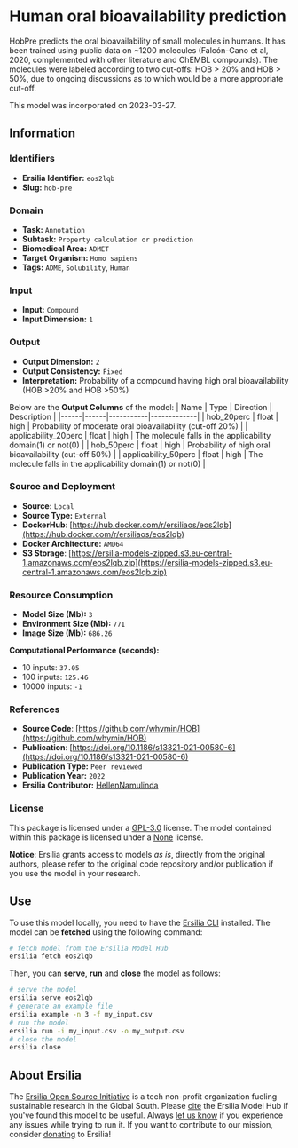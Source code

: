 # Human oral bioavailability prediction

HobPre predicts the oral bioavailability of small molecules in humans. It has been trained using public data on ~1200 molecules (Falcón-Cano et al, 2020, complemented with other literature and ChEMBL compounds). The molecules were labeled according to two cut-offs: HOB > 20% and HOB > 50%, due to ongoing discussions as to which would be a more appropriate cut-off.

This model was incorporated on 2023-03-27.

## Information
### Identifiers
- **Ersilia Identifier:** `eos2lqb`
- **Slug:** `hob-pre`

### Domain
- **Task:** `Annotation`
- **Subtask:** `Property calculation or prediction`
- **Biomedical Area:** `ADMET`
- **Target Organism:** `Homo sapiens`
- **Tags:** `ADME`, `Solubility`, `Human`

### Input
- **Input:** `Compound`
- **Input Dimension:** `1`

### Output
- **Output Dimension:** `2`
- **Output Consistency:** `Fixed`
- **Interpretation:** Probability of a compound having high oral bioavailability (HOB >20% and HOB >50%)

Below are the **Output Columns** of the model:
| Name | Type | Direction | Description |
|------|------|-----------|-------------|
| hob_20perc | float | high | Probability of moderate oral bioavailability (cut-off 20%) |
| applicability_20perc | float | high | The molecule falls in the applicability domain(1) or not(0) |
| hob_50perc | float | high | Probability of high oral bioavailability (cut-off 50%) |
| applicability_50perc | float | high | The molecule falls in the applicability domain(1) or not(0) |


### Source and Deployment
- **Source:** `Local`
- **Source Type:** `External`
- **DockerHub**: [https://hub.docker.com/r/ersiliaos/eos2lqb](https://hub.docker.com/r/ersiliaos/eos2lqb)
- **Docker Architecture:** `AMD64`
- **S3 Storage**: [https://ersilia-models-zipped.s3.eu-central-1.amazonaws.com/eos2lqb.zip](https://ersilia-models-zipped.s3.eu-central-1.amazonaws.com/eos2lqb.zip)

### Resource Consumption
- **Model Size (Mb):** `3`
- **Environment Size (Mb):** `771`
- **Image Size (Mb):** `686.26`

**Computational Performance (seconds):**
- 10 inputs: `37.05`
- 100 inputs: `125.46`
- 10000 inputs: `-1`

### References
- **Source Code**: [https://github.com/whymin/HOB](https://github.com/whymin/HOB)
- **Publication**: [https://doi.org/10.1186/s13321-021-00580-6](https://doi.org/10.1186/s13321-021-00580-6)
- **Publication Type:** `Peer reviewed`
- **Publication Year:** `2022`
- **Ersilia Contributor:** [HellenNamulinda](https://github.com/HellenNamulinda)

### License
This package is licensed under a [GPL-3.0](https://github.com/ersilia-os/ersilia/blob/master/LICENSE) license. The model contained within this package is licensed under a [None](LICENSE) license.

**Notice**: Ersilia grants access to models _as is_, directly from the original authors, please refer to the original code repository and/or publication if you use the model in your research.


## Use
To use this model locally, you need to have the [Ersilia CLI](https://github.com/ersilia-os/ersilia) installed.
The model can be **fetched** using the following command:
```bash
# fetch model from the Ersilia Model Hub
ersilia fetch eos2lqb
```
Then, you can **serve**, **run** and **close** the model as follows:
```bash
# serve the model
ersilia serve eos2lqb
# generate an example file
ersilia example -n 3 -f my_input.csv
# run the model
ersilia run -i my_input.csv -o my_output.csv
# close the model
ersilia close
```

## About Ersilia
The [Ersilia Open Source Initiative](https://ersilia.io) is a tech non-profit organization fueling sustainable research in the Global South.
Please [cite](https://github.com/ersilia-os/ersilia/blob/master/CITATION.cff) the Ersilia Model Hub if you've found this model to be useful. Always [let us know](https://github.com/ersilia-os/ersilia/issues) if you experience any issues while trying to run it.
If you want to contribute to our mission, consider [donating](https://www.ersilia.io/donate) to Ersilia!
